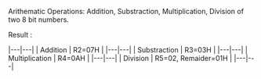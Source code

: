 Arithematic Operations: Addition, Substraction, Multiplication, Division of two 8 bit numbers.

Result :

|---|---|
| Addition | R2=07H |
|---|---|
| Substraction | R3=03H |
|---|---|
| Multiplication | R4=0AH |
|---|---|
| Division | R5=02, Remaider=01H |
|---|---|
